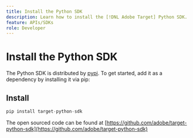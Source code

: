 ```yaml
---
title: Install the Python SDK
description: Learn how to install the [!DNL Adobe Target] Python SDK.
feature: APIs/SDKs
role: Developer
---
```

# Install the Python SDK

The Python SDK is distributed by [pypi](https://pypi.org/project/target-python-sdk). To get started, add it as a dependency by installing it via pip:

## Install

```python
pip install target-python-sdk
```

The open sourced code can be found at [https://github.com/adobe/target-python-sdk](https://github.com/adobe/target-python-sdk)